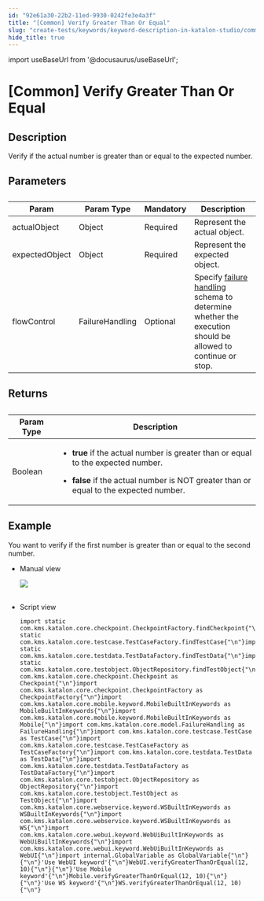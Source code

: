 ```yaml
---
id: "92e61a30-22b2-11ed-9930-0242fe3e4a3f"
title: "[Common] Verify Greater Than Or Equal"
slug: "create-tests/keywords/keyword-description-in-katalon-studio/common-assertions/common-verify-greater-than-or-equal"
hide_title: true
---
```

import useBaseUrl from '@docusaurus/useBaseUrl';


# <a id="id_0" class="anchor_top_offset"/><a id="ariaid-title1" class="anchor_top_offset"/>[Common] Verify Greater Than Or Equal


## <a id="id_0__id_1" class="anchor_top_offset"/>Description 

              
<p xmlns="http://www.w3.org/1999/xhtml" className="p">Verify if the actual number is greater than or equal to the   expected number.</p> 
      

## <a id="id_0__id_2" class="anchor_top_offset"/>Parameters 

              
<table xmlns="http://www.w3.org/1999/xhtml" className="table anchor_top_offset" id="id_0__8600bbc4-4a4e-4792-bc5a-977709571110"><caption /><thead className="thead"><tr className><th className="entry anchor_top_offset" id="id_0__8600bbc4-4a4e-4792-bc5a-977709571110__entry__1">Param</th><th className="entry anchor_top_offset" id="id_0__8600bbc4-4a4e-4792-bc5a-977709571110__entry__2">Param Type</th><th className="entry anchor_top_offset" id="id_0__8600bbc4-4a4e-4792-bc5a-977709571110__entry__3">Mandatory</th><th className="entry anchor_top_offset" id="id_0__8600bbc4-4a4e-4792-bc5a-977709571110__entry__4">Description</th></tr></thead><tbody className="tbody"><tr className><td className="entry" headers="id_0__8600bbc4-4a4e-4792-bc5a-977709571110__entry__1 id_0__8600bbc4-4a4e-4792-bc5a-977709571110__entry__2 id_0__8600bbc4-4a4e-4792-bc5a-977709571110__entry__3 id_0__8600bbc4-4a4e-4792-bc5a-977709571110__entry__4 ">actualObject</td><td className="entry" headers="id_0__8600bbc4-4a4e-4792-bc5a-977709571110__entry__1 id_0__8600bbc4-4a4e-4792-bc5a-977709571110__entry__2 id_0__8600bbc4-4a4e-4792-bc5a-977709571110__entry__3 id_0__8600bbc4-4a4e-4792-bc5a-977709571110__entry__4 ">Object</td><td className="entry" headers="id_0__8600bbc4-4a4e-4792-bc5a-977709571110__entry__1 id_0__8600bbc4-4a4e-4792-bc5a-977709571110__entry__2 id_0__8600bbc4-4a4e-4792-bc5a-977709571110__entry__3 id_0__8600bbc4-4a4e-4792-bc5a-977709571110__entry__4 ">Required</td><td className="entry" headers="id_0__8600bbc4-4a4e-4792-bc5a-977709571110__entry__1 id_0__8600bbc4-4a4e-4792-bc5a-977709571110__entry__2 id_0__8600bbc4-4a4e-4792-bc5a-977709571110__entry__3 id_0__8600bbc4-4a4e-4792-bc5a-977709571110__entry__4 ">Represent the actual object.</td></tr><tr className><td className="entry" headers="id_0__8600bbc4-4a4e-4792-bc5a-977709571110__entry__1 id_0__8600bbc4-4a4e-4792-bc5a-977709571110__entry__2 id_0__8600bbc4-4a4e-4792-bc5a-977709571110__entry__3 id_0__8600bbc4-4a4e-4792-bc5a-977709571110__entry__4 ">expectedObject</td><td className="entry" headers="id_0__8600bbc4-4a4e-4792-bc5a-977709571110__entry__1 id_0__8600bbc4-4a4e-4792-bc5a-977709571110__entry__2 id_0__8600bbc4-4a4e-4792-bc5a-977709571110__entry__3 id_0__8600bbc4-4a4e-4792-bc5a-977709571110__entry__4 ">Object</td><td className="entry" headers="id_0__8600bbc4-4a4e-4792-bc5a-977709571110__entry__1 id_0__8600bbc4-4a4e-4792-bc5a-977709571110__entry__2 id_0__8600bbc4-4a4e-4792-bc5a-977709571110__entry__3 id_0__8600bbc4-4a4e-4792-bc5a-977709571110__entry__4 ">Required</td><td className="entry" headers="id_0__8600bbc4-4a4e-4792-bc5a-977709571110__entry__1 id_0__8600bbc4-4a4e-4792-bc5a-977709571110__entry__2 id_0__8600bbc4-4a4e-4792-bc5a-977709571110__entry__3 id_0__8600bbc4-4a4e-4792-bc5a-977709571110__entry__4 ">Represent the expected object.</td></tr><tr className><td className="entry" headers="id_0__8600bbc4-4a4e-4792-bc5a-977709571110__entry__1 id_0__8600bbc4-4a4e-4792-bc5a-977709571110__entry__2 id_0__8600bbc4-4a4e-4792-bc5a-977709571110__entry__3 id_0__8600bbc4-4a4e-4792-bc5a-977709571110__entry__4 ">flowControl</td><td className="entry" headers="id_0__8600bbc4-4a4e-4792-bc5a-977709571110__entry__1 id_0__8600bbc4-4a4e-4792-bc5a-977709571110__entry__2 id_0__8600bbc4-4a4e-4792-bc5a-977709571110__entry__3 id_0__8600bbc4-4a4e-4792-bc5a-977709571110__entry__4 ">FailureHandling</td><td className="entry" headers="id_0__8600bbc4-4a4e-4792-bc5a-977709571110__entry__1 id_0__8600bbc4-4a4e-4792-bc5a-977709571110__entry__2 id_0__8600bbc4-4a4e-4792-bc5a-977709571110__entry__3 id_0__8600bbc4-4a4e-4792-bc5a-977709571110__entry__4 ">Optional</td><td className="entry" headers="id_0__8600bbc4-4a4e-4792-bc5a-977709571110__entry__1 id_0__8600bbc4-4a4e-4792-bc5a-977709571110__entry__2 id_0__8600bbc4-4a4e-4792-bc5a-977709571110__entry__3 id_0__8600bbc4-4a4e-4792-bc5a-977709571110__entry__4 ">Specify <a className="xref" href="/maintain/configure-failure-handling-settings-in-katalon-studio">failure handling</a> schema to         determine whether the execution should be allowed to continue or         stop.</td></tr></tbody></table> 
      

## <a id="id_0__id_3" class="anchor_top_offset"/> Returns 

              
<table xmlns="http://www.w3.org/1999/xhtml" className="table anchor_top_offset" id="id_0__71715e95-6b53-4c71-9002-e58e95ce0100"><caption /><thead className="thead"><tr className><th className="entry anchor_top_offset" id="id_0__71715e95-6b53-4c71-9002-e58e95ce0100__entry__1">Param Type</th><th className="entry anchor_top_offset" id="id_0__71715e95-6b53-4c71-9002-e58e95ce0100__entry__2">Description</th></tr></thead><tbody className="tbody"><tr className><td className="entry" headers="id_0__71715e95-6b53-4c71-9002-e58e95ce0100__entry__1 id_0__71715e95-6b53-4c71-9002-e58e95ce0100__entry__2 ">Boolean</td><td className="entry" headers="id_0__71715e95-6b53-4c71-9002-e58e95ce0100__entry__1 id_0__71715e95-6b53-4c71-9002-e58e95ce0100__entry__2 ">         <ul className="ul"><li className="li">             <p className="p">               <strong className="ph b">true</strong> if the actual number is greater than               or equal to the expected number.</p>           </li><li className="li">             <p className="p">               <strong className="ph b">false</strong> if the actual number is NOT greater               than or equal to the expected number. </p>           </li></ul>       </td></tr></tbody></table> 
      

## <a id="id_0__id_4" class="anchor_top_offset"/>Example 

              
<p xmlns="http://www.w3.org/1999/xhtml" className="p">You want to verify if the first number is greater than or equal   to the second number.</p> 
      
<ul xmlns="http://www.w3.org/1999/xhtml" className="ul"><li className="li">     <p className="p">Manual view</p>     <p className="p">       <img className="image" src={useBaseUrl("https://github.com/katalon-studio/docs-images/raw/master/katalon-studio/docs/common-verify-greater-than-or-equal/image2017-3-3-173A303A33.png")} /><br /><br />     </p>   </li><li className="li">     <p className="p">Script view </p>     <pre className="pre codeblock"><code>import static com.kms.katalon.core.checkpoint.CheckpointFactory.findCheckpoint{"\n"}import static com.kms.katalon.core.testcase.TestCaseFactory.findTestCase{"\n"}import static com.kms.katalon.core.testdata.TestDataFactory.findTestData{"\n"}import static com.kms.katalon.core.testobject.ObjectRepository.findTestObject{"\n"}import com.kms.katalon.core.checkpoint.Checkpoint as Checkpoint{"\n"}import com.kms.katalon.core.checkpoint.CheckpointFactory as CheckpointFactory{"\n"}import com.kms.katalon.core.mobile.keyword.MobileBuiltInKeywords as MobileBuiltInKeywords{"\n"}import com.kms.katalon.core.mobile.keyword.MobileBuiltInKeywords as Mobile{"\n"}import com.kms.katalon.core.model.FailureHandling as FailureHandling{"\n"}import com.kms.katalon.core.testcase.TestCase as TestCase{"\n"}import com.kms.katalon.core.testcase.TestCaseFactory as TestCaseFactory{"\n"}import com.kms.katalon.core.testdata.TestData as TestData{"\n"}import com.kms.katalon.core.testdata.TestDataFactory as TestDataFactory{"\n"}import com.kms.katalon.core.testobject.ObjectRepository as ObjectRepository{"\n"}import com.kms.katalon.core.testobject.TestObject as TestObject{"\n"}import com.kms.katalon.core.webservice.keyword.WSBuiltInKeywords as WSBuiltInKeywords{"\n"}import com.kms.katalon.core.webservice.keyword.WSBuiltInKeywords as WS{"\n"}import com.kms.katalon.core.webui.keyword.WebUiBuiltInKeywords as WebUiBuiltInKeywords{"\n"}import com.kms.katalon.core.webui.keyword.WebUiBuiltInKeywords as WebUI{"\n"}import internal.GlobalVariable as GlobalVariable{"\n"}{"\n"}'Use WebUI keyword'{"\n"}WebUI.verifyGreaterThanOrEqual(12, 10){"\n"}{"\n"}'Use Mobile keyword'{"\n"}Mobile.verifyGreaterThanOrEqual(12, 10){"\n"}{"\n"}'Use WS keyword'{"\n"}WS.verifyGreaterThanOrEqual(12, 10){"\n"}</code></pre>   </li></ul> 
      
